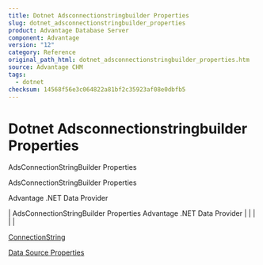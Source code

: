```yaml
---
title: Dotnet Adsconnectionstringbuilder Properties
slug: dotnet_adsconnectionstringbuilder_properties
product: Advantage Database Server
component: Advantage
version: "12"
category: Reference
original_path_html: dotnet_adsconnectionstringbuilder_properties.htm
source: Advantage CHM
tags:
  - dotnet
checksum: 14568f56e3c064822a81bf2c35923af08e0dbfb5
---
```


# Dotnet Adsconnectionstringbuilder Properties

AdsConnectionStringBuilder Properties

AdsConnectionStringBuilder Properties

Advantage .NET Data Provider

| AdsConnectionStringBuilder Properties  Advantage .NET Data Provider |  |  |  |  |

[ConnectionString](dotnet_adsconnectionstringbuilder_connectionstring.md)

[Data Source Properties](dotnet_adsconnectionstringbuilder_data_source_properties.md)
